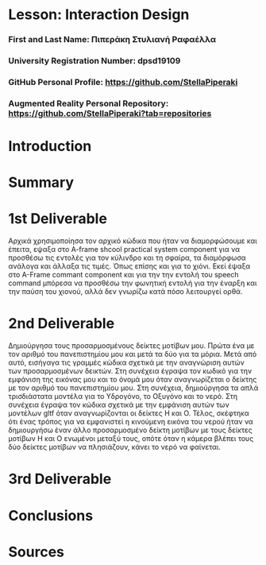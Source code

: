# Lesson: Interaction Design

### First and Last Name: Πιπεράκη Στυλιανή Ραφαέλλα
### University Registration Number: dpsd19109
### GitHub Personal Profile: https://github.com/StellaPiperaki
### Augmented Reality Personal Repository:  https://github.com/StellaPiperaki?tab=repositories

# Introduction

# Summary


# 1st Deliverable
Αρχικά χρησιμοποίησα τον αρχικό κώδικα που ήταν να διαμορφώσουμε και έπειτα, εψαξα στο A-frame shcool practical system component για να προσθέσω τις εντολές για τον κύλινδρο και τη σφαίρα, τα διαμόρφωσα ανάλογα και άλλαξα τις τιμές. Όπως επίσης και για το χιόνι.
Εκεί έψαξα στο A-Frame commant component και για την την εντολή του speech command μπόρεσα να προσθέσω την φωνητική εντολή για την έναρξη και την παύση του χιονού, αλλά δεν γνωρίζω κατά πόσο λειτουργεί ορθά.

# 2nd Deliverable
Δημιούργησα τους προσαρμοσμένους δείκτες μοτίβων μου. Πρώτα ένα με τον αριθμό του πανεπιστημίου μου και μετά τα δύο για τα μόρια. Μετά από αυτό, εισήγαγα τις γραμμές κώδικα σχετικά με την αναγνώριση αυτών των προσαρμοσμένων δεικτών. Στη συνέχεια έγραψα τον κωδικό για την εμφάνιση της εικόνας μου και το όνομά μου όταν αναγνωρίζεται ο δείκτης με τον αριθμό του πανεπιστημίου μου. Στη συνέχεια, δημιούργησα τα απλά τρισδιάστατα μοντέλα για το Υδρογόνο, το Οξυγόνο και το νερό. Στη συνέχεια έγραψα τον κώδικα σχετικά με την εμφάνιση αυτών των μοντέλων gltf όταν αναγνωρίζονται οι δείκτες H και O. Τέλος, σκέφτηκα ότι ένας τρόπος για να εμφανιστεί η κινούμενη εικόνα του νερού ήταν να δημιουργήσω έναν άλλο προσαρμοσμένο δείκτη μοτίβων με τους δείκτες μοτίβων H και O ενωμένοι μεταξύ τους, οπότε όταν η κάμερα βλέπει τους δύο δείκτες μοτίβων να πλησιάζουν, κάνει το νερό να φαίνεται.

# 3rd Deliverable 


# Conclusions


# Sources
